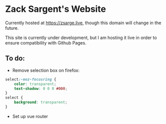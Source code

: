 # Zack Sargent's Website

Currently hosted at https://zsarge.live, though this domain will change in the future.

This site is currently under development, but I am hosting it live in order to ensure compatibility with Github Pages.

## To do:

- Remove selection box on firefox:

```css
select:-moz-focusring {
    color: transparent;
    text-shadow: 0 0 0 #000;
}
select {
    background: transparent;
}
```

- Set up vue router